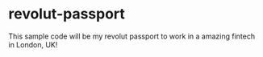 # revolut-passport
This sample code will be my revolut passport to work in a amazing fintech in London, UK!
